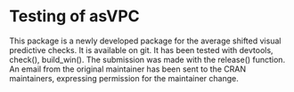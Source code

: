 # Testing of asVPC

This package is a newly developed package for the average shifted visual predictive checks. 
It is available on git. It has been tested with devtools, check(), build_win(). The submission was made with the release() function.
An email from the original maintainer has been sent to the CRAN maintainers, expressing permission for the maintainer change.
